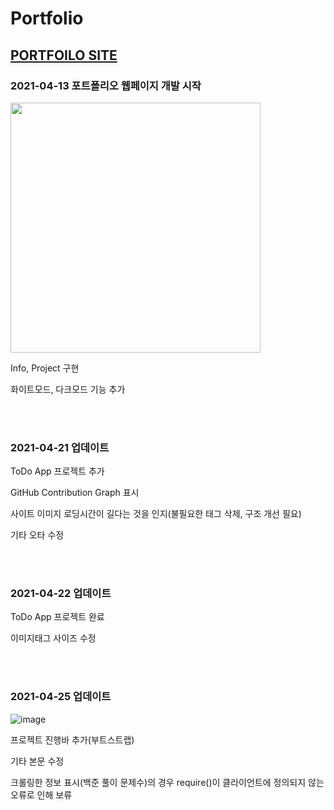 # Portfolio
## [PORTFOILO SITE](https://k-junyyy.github.io/Portfolio/main.html)

### 2021-04-13 포트폴리오 웹페이지 개발 시작
<img src="https://user-images.githubusercontent.com/74912530/114492595-d5e97e80-9c53-11eb-99d8-f4ca0f3ed103.png" width="auto" height="400px">

<p> Info, Project 구현</p>
<p> 화이트모드, 다크모드 기능 추가</p>
<br><br>

### 2021-04-21 업데이트
<p> ToDo App 프로젝트 추가</p>
<p> GitHub Contribution Graph 표시</p>
<p> 사이트 이미지 로딩시간이 길다는 것을 인지(불필요한 태그 삭제, 구조 개선 필요)</p>
<p> 기타 오타 수정</p>
<br><br>

### 2021-04-22 업데이트
<p> ToDo App 프로젝트 완료</p>
<p> 이미지태그 사이즈 수정</p>
<br><br>

### 2021-04-25 업데이트
![image](https://user-images.githubusercontent.com/74912530/115967579-61291500-a56e-11eb-8677-1153b6b69441.png)

<p> 프로젝트 진행바 추가(부트스트랩)</p>
<p> 기타 본문 수정</p>
<p> 크롤링한 정보 표시(백준 풀이 문제수)의 경우 require()이 클라이언트에 정의되지 않는 오류로 인해 보류</p>
<br><br>
